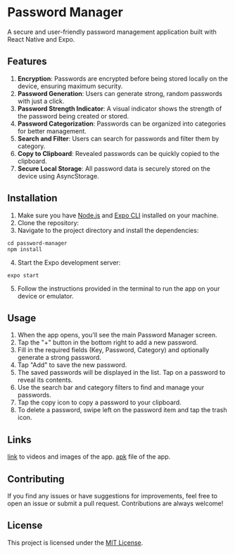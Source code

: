 # Password Manager

A secure and user-friendly password management application built with React Native and Expo.

## Features

1. **Encryption**: Passwords are encrypted before being stored locally on the device, ensuring maximum security.
2. **Password Generation**: Users can generate strong, random passwords with just a click.
3. **Password Strength Indicator**: A visual indicator shows the strength of the password being created or stored.
4. **Password Categorization**: Passwords can be organized into categories for better management.
5. **Search and Filter**: Users can search for passwords and filter them by category.
6. **Copy to Clipboard**: Revealed passwords can be quickly copied to the clipboard.
7. **Secure Local Storage**: All password data is securely stored on the device using AsyncStorage.

## Installation

1. Make sure you have [Node.js](https://nodejs.org/) and [Expo CLI](https://docs.expo.io/get-started/installation/) installed on your machine.
2. Clone the repository:
3. Navigate to the project directory and install the dependencies:
```
cd password-manager
npm install
```
4. Start the Expo development server:

```
expo start
```

5. Follow the instructions provided in the terminal to run the app on your device or emulator.

## Usage

1. When the app opens, you'll see the main Password Manager screen.
2. Tap the "+" button in the bottom right to add a new password.
3. Fill in the required fields (Key, Password, Category) and optionally generate a strong password.
4. Tap "Add" to save the new password.
5. The saved passwords will be displayed in the list. Tap on a password to reveal its contents.
6. Use the search bar and category filters to find and manage your passwords.
7. Tap the copy icon to copy a password to your clipboard.
8. To delete a password, swipe left on the password item and tap the trash icon.


## Links 
   [link](https://drive.google.com/drive/folders/13l4O4rCQB3LdRajXr-ApckyGPPzoq1UV?usp=sharing) to videos and images of the app.
   [apk](https://expo.dev/accounts/rishi_2005/projects/PasswordManager/builds/05e1b66d-4b2b-4ec9-af93-21c139c2331a) file of the app.

## Contributing

If you find any issues or have suggestions for improvements, feel free to open an issue or submit a pull request. Contributions are always welcome!

## License

This project is licensed under the [MIT License](LICENSE).